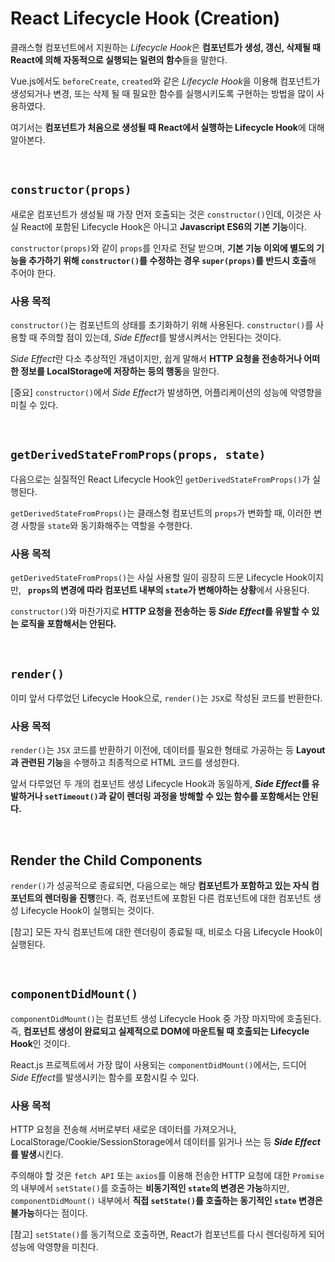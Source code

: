 # React Lifecycle Hook (Creation)

클래스형 컴포넌트에서 지원하는 *Lifecycle Hook*은 **컴포넌트가 생성, 갱신, 삭제될 때 React에 의해 자동적으로 실행되는 일련의 함수**들을 말한다.

Vue.js에서도 `beforeCreate`, `created`와 같은 *Lifecycle Hook*을 이용해 컴포넌트가 생성되거나 변경, 또는 삭제 될 때 필요한 함수를 실행시키도록 구현하는 방법을 많이 사용하였다.

여기서는 **컴포넌트가 처음으로 생성될 때 React에서 실행하는 Lifecycle Hook**에 대해 알아본다.

<br>

## `constructor(props)`

새로운 컴포넌트가 생성될 때 가장 먼저 호출되는 것은 `constructor()`인데, 이것은 사실 React에 포함된 Lifecycle Hook은 아니고 **Javascript ES6의 기본 기능**이다.

`constructor(props)`와 같이 `props`를 인자로 전달 받으며, **기본 기능 이외에 별도의 기능을 추가하기 위해 `constructor()`를 수정하는 경우 `super(props)`를 반드시 호출**해 주어야 한다.  

### 사용 목적

`constructor()`는 컴포넌트의 상태를 초기화하기 위해 사용된다. `constructor()`를 사용할 때 주의할 점이 있는데, *Side Effect*를 발생시켜서는 안된다는 것이다.

*Side Effect*란 다소 추상적인 개념이지만, 쉽게 말해서 **HTTP 요청을 전송하거나 어떠한 정보를 LocalStorage에 저장하는 등의 행동**을 말한다.

[중요] `constructor()`에서 *Side Effect*가 발생하면, 어플리케이션의 성능에 악영향을 미칠 수 있다.

<br>

## `getDerivedStateFromProps(props, state)`

다음으로는 실질적인 React Lifecycle Hook인 `getDerivedStateFromProps()`가 실행된다.

`getDerivedStateFromProps()`는 클래스형 컴포넌트의 `props`가 변화할 때, 이러한 변경 사항을 `state`와 동기화해주는 역할을 수행한다. 

### 사용 목적

`getDerivedStateFromProps()`는 사실 사용할 일이 굉장히 드문 Lifecycle Hook이지만, **` props`의 변경에 따라 컴포넌트 내부의 `state`가 변해야하는 상황**에서 사용된다.

`constructor()`와 마찬가지로 **HTTP 요청을 전송하는 등 *Side Effect*를 유발할 수 있는 로직을 포함해서는 안된다.**

<br>

## `render()`

이미 앞서 다루었던 Lifecycle Hook으로, `render()`는 `JSX`로 작성된 코드를 반환한다.

### 사용 목적

`render()`는 `JSX` 코드를 반환하기 이전에, 데이터를 필요한 형태로 가공하는 등 **Layout과 관련된 기능**을 수행하고 최종적으로 HTML 코드를 생성한다.

앞서 다루었던 두 개의 컴포넌트 생성 Lifecycle Hook과 동일하게, ***Side Effect*를 유발하거나 `setTimeout()`과 같이 렌더링 과정을 방해할 수 있는 함수를 포함해서는 안된다.**

<br>

## Render the Child Components

`render()`가 성공적으로 종료되면, 다음으로는 해당 **컴포넌트가 포함하고 있는 자식 컴포넌트의 렌더링을 진행**한다. 즉, 컴포넌트에 포함된 다른 컴포넌트에 대한 컴포넌트 생성 Lifecycle Hook이 실행되는 것이다.

[참고] 모든 자식 컴포넌트에 대한 렌더링이 종료될 때, 비로소 다음 Lifecycle Hook이 실행된다.

<br>

## `componentDidMount()`

`componentDidMount()`는 컴포넌트 생성 Lifecycle Hook 중 가장 마지막에 호출된다. 즉, **컴포넌트 생성이 완료되고 실제적으로 DOM에 마운트될 때 호출되는 Lifecycle Hook**인 것이다.

React.js 프로젝트에서 가장 많이 사용되는 `componentDidMount()`에서는, 드디어 *Side Effect*를 발생시키는 함수를 포함시킬 수 있다.

### 사용 목적

HTTP 요청을 전송해 서버로부터 새로운 데이터를 가져오거나, LocalStorage/Cookie/SessionStorage에서 데이터를 읽거나 쓰는 등 ***Side Effect*를 발생**시킨다. 

주의해야 할 것은 `fetch API` 또는 `axios`를 이용해 전송한 HTTP 요청에 대한 `Promise`의 내부에서 `setState()`를 호출하는 **비동기적인 `state`의 변경은 가능**하지만, `componentDidMount()` 내부에서 **직접 `setState()`를 호출하는 동기적인 `state` 변경은 불가능**하다는 점이다.

[참고] `setState()`를 동기적으로 호출하면, React가 컴포넌트를 다시 렌더링하게 되어 성능에 악영향을 미친다.